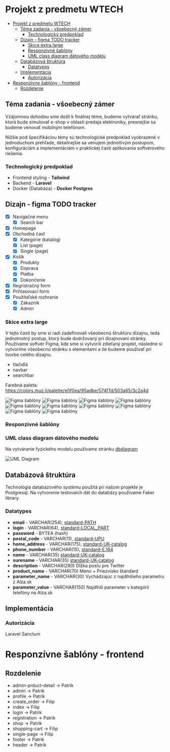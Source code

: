 # Projekt z predmetu WTECH 
- [Projekt z predmetu WTECH](#projekt-z-predmetu-wtech)
  - [Téma zadania - všoebecný zámer](#téma-zadania---všoebecný-zámer)
    - [Technologický predpoklad](#technologický-predpoklad)
  - [Dizajn - figma TODO tracker](#dizajn---figma-todo-tracker)
    - [Skice extra large](#skice-extra-large)
    - [Responzivné šablóny](#responzivné-šablóny)
    - [UML class diagram dátového modelu](#uml-class-diagram-dátového-modelu)
  - [Databázová štruktúra](#databázová-štruktúra)
    - [Datatypes](#datatypes)
  - [Implementácia](#implementácia)
    - [Autorizácia](#autorizácia)
- [Responzívne šablóny - frontend](#responzívne-šablóny---frontend)
  - [Rozdelenie](#rozdelenie)

## Téma zadania - všoebecný zámer
Vzájomnou dohodou sme došli k finálnej téme, budeme vytvárať stránku, ktorá bude simulovať e-shop v oblasti predaja elektroniky, presnejšie sa budeme venovať mobilným telefónom. 

Nižšie pod špecifikáciou témy sú technologické predpoklad vyobrazené v jednoduchom prehľade, detailnejšie sa venujem jednotlivým postupom, konfiguráciám a implementáciám v praktickej časti aplikovania softvérového riešenia.

### Technologický predpoklad
- Frontend styling - **Tailwind**
- Backend - **Laravel**
- Docker (Databáza) - **Docker Postgres**

## Dizajn - figma TODO tracker
- [x] Navigačné menu
  - [x] Search bar
- [x] Homepage
- [x] Obchodná časť
  - [x] Kategórie (katalóg)
  - [x] List (page)
  - [x] Single (page) 
- [x] Košík
  - [x] Produkty
  - [x] Doprava
  - [x] Platba
  - [x] Dokončenie
- [x] Regristračný form
- [x] Prihlasovací form
- [x] Použitaľské rozhranie
  - [x] Zákazník
  - [x] Admin

### Skice extra large
V tejto časti by sme si radi zadefinovali všeobecnú štruktúru dizajnu, teda jednotnotný postup, ktorý bude dodržovaný pri dizajnovaní stránky. Používame softvér Figma, kde sme si vytvorili zdieľaný projekt, následne si vytvoríme všeobecnú stránku s elementami a tie budeme používať pri tvorbe celého dizajnu.

- tlačidlá
- navbar
- searchbar

Farebná paleta: https://colors.muz.li/palette/e0f0ea/95adbe/574f7d/503a65/3c2a4d

![Figma šablóny](./Zadanie%201/img/figma/Admin%20screen.jpg)
![Figma šablóny](./Zadanie%201/img/figma/Admin%20screen2.jpg)
![Figma šablóny](./Zadanie%201/img/figma/Cataloge.jpg)
![Figma šablóny](./Zadanie%201/img/figma/FHD%20-%20homepage.jpg)
![Figma šablóny](./Zadanie%201/img/figma/Register.jpg)
![Figma šablóny](./Zadanie%201/img/figma/Shopping%20details.jpg)
![Figma šablóny](./Zadanie%201/img/figma/Shopping.jpg)
![Figma šablóny](./Zadanie%201/img/figma/Sign-in.jpg)
![Figma šablóny](./Zadanie%201/img/figma/Single%20page.jpg)
![Figma šablóny](./Zadanie%201/img/figma/User%20screen.jpg)


### Responzivné šablóny

### UML class diagram dátového modelu
Na vytváranie fyzického modelu používame stránku [dbdiagram](https://dbdiagram.io/d)

![UML Diagram](./Zadanie%201/img/fyzicky_model.svg)

## Databázová štruktúra
Technológia databázového systému použitá pri našom projekte je Postgresql. Na vytvorenie testovaích dát do databázy používame Faker library.
### Datatypes
- **email** - VARCHAR(254), [standard-PATH](https://www.rfc-editor.org/rfc/rfc5321.html#section-4.5.3.1)
- **login** - VARCHAR(64), [standard-LOCAL_PART](https://www.rfc-editor.org/rfc/rfc5321.html#section-4.5.3.1)
- **password** - BYTEA (hash)
- **postal_code** - VARCHAR(11), [standard-UPU](https://www.upu.int/UPU/media/upu/documents/PostCode/General-Addressing-Issues.pdf)
- **home_address** - VARCHAR(175), [standard-UK-catalog](https://webarchive.nationalarchives.gov.uk/ukgwa/+/http://www.cabinetoffice.gov.uk/media/254290/GDS%20Catalogue%20Vol%202.pdf)
- **phone_number** - VARCHAR(15), [standard-E.164](https://en.wikipedia.org/wiki/E.164)
- **name** - VARCHAR(35) [standard-UK-catalog](https://webarchive.nationalarchives.gov.uk/ukgwa/+/http://www.cabinetoffice.gov.uk/media/254290/GDS%20Catalogue%20Vol%202.pdf)
- **surename** - VARCHAR(35) [standard-UK-catalog](https://webarchive.nationalarchives.gov.uk/ukgwa/+/http://www.cabinetoffice.gov.uk/media/254290/GDS%20Catalogue%20Vol%202.pdf)
- **description** - VARCHAR(280) Dĺžka postu pre Twitter
- **product_name** - VARCHAR(70) Meno + Priezvisko štandard
- **parameter_name** - VARCHAR(30) Vychádzajúc z najdlhšieho parametru z Alza.sk
- **parameter_value** - VARCHAR(150) Najdlhší parameter v kategórií telefóny na Alza.sk


## Implementácia

### Autorizácia
Laravel Sanctum

# Responzívne šablóny - frontend
## Rozdelenie
- admin-prduct-detail -> Patrik
- admin -> Patrik
- profile -> Patrik
- create_order -> Filip
- index -> Filip
- login -> Patrik
- registration -> Patrik
- shop -> Patrik
- shopping-cart -> Filip
- single-page -> Filip
- footer -> Patrik
- header -> Patrik